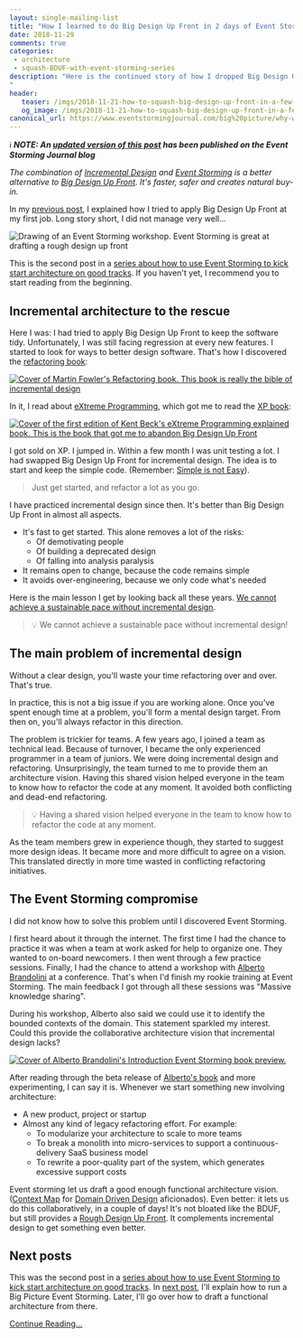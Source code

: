 ```yaml
---
layout: single-mailing-list
title: "How I learned to do Big Design Up Front in 2 days of Event Storming"
date: 2018-11-29
comments: true
categories:
 - architecture
 - squash-BDUF-with-event-storming-series
description: "Here is the continued story of how I dropped Big Design Up Front for Incremental Design, and how I eventually used Event Storming to supply a Rough Design Up Front. Compared to BDUF, the combination of Incremental Design and Event Storming is faster, safer and creates natural buy-in.
"
header:
   teaser: /imgs/2018-11-21-how-to-squash-big-design-up-front-in-a-few-days-with-event-storming/event-storming-teaser.jpeg
   og_image: /imgs/2018-11-21-how-to-squash-big-design-up-front-in-a-few-days-with-event-storming/event-storming-og.jpeg
canonical_url: https://www.eventstormingjournal.com/big%20picture/why-would-you-want-to-run-a-big-picture-event-storming/
---
```

ℹ️ _**NOTE: An [updated version of this post](https://www.eventstormingjournal.com/big%20picture/why-would-you-want-to-run-a-big-picture-event-storming/) has been published on the Event Storming Journal blog**_

_The combination of_ [_Incremental Design_](https://www.jamesshore.com/Agile-Book/incremental_design.html) _and_ [_Event Storming_](https://www.eventstorming.com/) _is a better alternative to_ [_Big Design Up Front_](https://en.wikipedia.org/wiki/Big_Design_Up_Front)_. It's faster, safer and creates natural buy-in._

In my [previous post](/misadventures-with-big-design-up-front/), I explained how I tried to apply Big Design Up Front at my first job. Long story short, I did not manage very well...

![Drawing of an Event Storming workshop. Event Storming is great at drafting a rough design up front]({{site.url}}/imgs/2018-11-21-how-to-squash-big-design-up-front-in-a-few-days-with-event-storming/event-storming.jpeg)

This is the second post in a [series about how to use Event Storming to kick start architecture on good tracks](/categories/#squash-bduf-with-event-storming-series). If you haven't yet, I recommend you to start reading from the beginning.

## Incremental architecture to the rescue

Here I was: I had tried to apply Big Design Up Front to keep the software tidy. Unfortunately, I was still facing regression at every new features. I started to look for ways to better design software. That's how I discovered the [refactoring book](https://www.amazon.com/Refactoring-Improving-Design-Existing-Code/dp/0201485672/ref=sr_1_2?ie=UTF8&qid=1542803555&sr=8-2&keywords=refactoring+martin+fowler):

[![Cover of Martin Fowler's Refactoring book. This book is really the bible of incremental design]({{site.url}}/imgs/2018-11-21-how-to-squash-big-design-up-front-in-a-few-days-with-event-storming/refactoring.jpg)](https://www.amazon.com/Refactoring-Improving-Design-Existing-Code/dp/0201485672/ref=sr_1_2?ie=UTF8&qid=1542803555&sr=8-2&keywords=refactoring+martin+fowler)

In it, I read about [eXtreme Programming](https://en.wikipedia.org/wiki/Extreme_programming), which got me to read the [XP book](https://www.amazon.com/Extreme-Programming-Explained-Embrace-Change/dp/0201616416/ref=sr_1_2?ie=UTF8&qid=1542803629&sr=8-2&keywords=extreme+programming+explained):

[![Cover of the first edition of Kent Beck's eXtreme Programming explained book. This is the book that got me to abandon Big Design Up Front]({{site.url}}/imgs/2018-11-21-how-to-squash-big-design-up-front-in-a-few-days-with-event-storming/xp_book_cover.jpg)](https://www.amazon.com/Extreme-Programming-Explained-Embrace-Change/dp/0201616416/ref=sr_1_2?ie=UTF8&qid=1542803629&sr=8-2&keywords=extreme+programming+explained)

I got sold on XP. I jumped in. Within a few month I was unit testing a lot. I had swapped Big Design Up Front for incremental design. The idea is to start and keep the simple code. (Remember: [Simple is not Easy](https://www.entropywins.wtf/blog/2017/01/02/simple-is-not-easy/)).

> Just get started, and refactor a lot as you go.

I have practiced incremental design since then. It's better than Big Design Up Front in almost all aspects.

*   It's fast to get started. This alone removes a lot of the risks:
    *   Of demotivating people
    *   Of building a deprecated design
    *   Of falling into analysis paralysis
*   It remains open to change, because the code remains simple
*   It avoids over-engineering, because we only code what's needed

Here is the main lesson I get by looking back all these years. [We cannot achieve a sustainable pace without incremental design](/how-to-start-learning-the-tao-of-incremental-code-refactoring-today/).

> 💡 We cannot achieve a sustainable pace without incremental design!

## The main problem of incremental design

Without a clear design, you'll waste your time refactoring over and over. That's true.

In practice, this is not a big issue if you are working alone. Once you've spent enough time at a problem, you'll form a mental design target. From then on, you'll always refactor in this direction.

The problem is trickier for teams. A few years ago, I joined a team as technical lead. Because of turnover, I became the only experienced programmer in a team of juniors. We were doing incremental design and refactoring. Unsurprisingly, the team turned to me to provide them an architecture vision. Having this shared vision helped everyone in the team to know how to refactor the code at any moment. It avoided both conflicting and dead-end refactoring.

> 💡 Having a shared vision helped everyone in the team to know how to refactor the code at any moment.

As the team members grew in experience though, they started to suggest more design ideas. It became more and more difficult to agree on a vision. This translated directly in more time wasted in conflicting refactoring initiatives.

## The Event Storming compromise

I did not know how to solve this problem until I discovered Event Storming.

I first heard about it through the internet. The first time I had the chance to practice it was when a team at work asked for help to organize one. They wanted to on-board newcomers. I then went through a few practice sessions. Finally, I had the chance to attend a workshop with [Alberto Brandolini](https://twitter.com/ziobrando?lang=en) at a conference. That's when I'd finish my rookie training at Event Storming. The main feedback I got through all these sessions was "Massive knowledge sharing".

During his workshop, Alberto also said we could use it to identify the bounded contexts of the domain. This statement sparkled my interest. Could this provide the collaborative architecture vision that incremental design lacks?

[![Cover of Alberto Brandolini's Introduction Event Storming book preview.]({{site.url}}/imgs/2018-11-21-how-to-squash-big-design-up-front-in-a-few-days-with-event-storming/event-storming-cover.jpeg)](https://leanpub.com/introducing_eventstorming)

After reading through the beta release of [Alberto's book](https://leanpub.com/introducing_eventstorming) and more experimenting, I can say it is. Whenever we start something new involving architecture:

*   A new product, project or startup
*   Almost any kind of legacy refactoring effort. For example:
    *   To modularize your architecture to scale to more teams
    *   To break a monolith into micro-services to support a continuous-delivery SaaS business model
    *   To rewrite a poor-quality part of the system, which generates excessive support costs

Event storming let us draft a good enough functional architecture vision. ([Context Map](http://javaonfly.blogspot.com/2018/05/DDD-Microservice-context-map.html) for [Domain Driven Design](https://en.wikipedia.org/wiki/Domain-driven_design) aficionados). Even better: it lets us do this collaboratively, in a couple of days! It's not bloated like the BDUF, but still provides a [Rough Design Up Front](http://www.agilecoach.co.uk/Articles/yagni.html). It complements incremental design to get something even better.

## Next posts

This was the second post in a [series about how to use Event Storming to kick start architecture on good tracks](/categories/#squash-bduf-with-event-storming-series). In [next post](/how-to-prepare-a-ddd-big-picture-event-storming-workshop/), I'll explain how to run a Big Picture Event Storming. Later, I'll go over how to draft a functional architecture from there.

[Continue Reading...](/how-to-prepare-a-ddd-big-picture-event-storming-workshop/)
